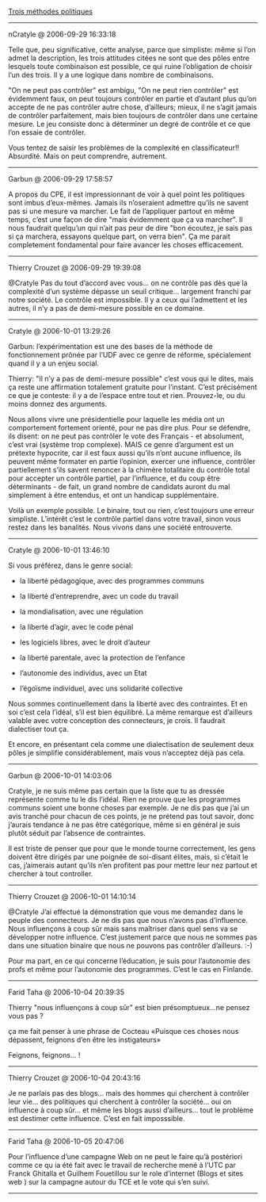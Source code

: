 [Trois méthodes politiques](../../../2006/9/trois-methodes-politiques.md)

---
nCratyle @ 2006-09-29 16:33:18

Telle que, peu significative, cette analyse, parce que simpliste: même si l’on admet la description, les trois attitudes citées ne sont que des pôles entre lesquels toute combinaison est possible, ce qui ruine l’obligation de choisir l’un des trois. Il y a une logique dans nombre de combinaisons. 

"On ne peut pas contrôler" est ambigu, "On ne peut rien contrôler" est évidemment faux, on peut toujours contrôler en partie et d’autant plus qu’on accepte de ne pas contrôler autre chose, d’ailleurs; mieux, il ne s’agit jamais de contrôler parfaitement, mais bien toujours de contrôler dans une certaine mesure. Le jeu consiste donc à déterminer un degré de contrôle et ce que l’on essaie de contrôler. 

Vous tentez de saisir les problèmes de la complexité en classificateur!! Absurdité. Mais on peut comprendre, autrement.

---

Garbun @ 2006-09-29 17:58:57

A propos du CPE, il est impressionnant de voir à quel point les politiques sont imbus d’eux-mêmes. Jamais ils n’oseraient admettre qu’ils ne savent pas si une mesure va marcher. Le fait de l’appliquer partout en même temps, c’est une façon de dire "mais évidemment que ça va marcher". Il nous faudrait quelqu’un qui n’ait pas peur de dire "bon écoutez, je sais pas si ça marchera, essayons quelque part, on verra bien". Ça me parait completement fondamental pour faire avancer les choses efficacement.

---

Thierry Crouzet @ 2006-09-29 19:39:08

@Cratyle Pas du tout d’accord avec vous... on ne contrôle pas dès que la complexité d’un système dépasse un seuil critique... largement franchi par notre société. Le contrôle est impossible. Il y a ceux qui l’admettent et les autres, il n’y a pas de demi-mesure possible en ce domaine.

---

Cratyle @ 2006-10-01 13:29:26

Garbun: l’expérimentation est une des bases de la méthode de fonctionnement prônée par l’UDF avec ce genre de réforme, spécialement quand il y a un enjeu social. 

Thierry: "Il n’y a pas de demi-mesure possible" c’est vous qui le dites, mais ça reste une affirmation totalement gratuite pour l’instant. C’est précisément ce que je conteste: il y a de l’espace entre tout et rien. Prouvez-le, ou du moins donnez des arguments. 

Nous allons vivre une présidentielle pour laquelle les média ont un comportement fortement orienté, pour ne pas dire plus. Pour se défendre, ils disent: on ne peut pas contrôler le vote des Français - et absolument, c’est vrai (système trop complexe). MAIS ce genre d’argument est un prétexte hypocrite, car il est faux aussi qu’ils n’ont aucune influence, ils peuvent même formater en partie l’opinion, exercer une influence, contrôler partiellement s’ils savent renoncer à la chimère totalitaire du contrôle total pour accepter un contrôle partiel, par l’influence, et du coup être déterminants - de fait, un grand nombre de candidats auront du mal simplement à être entendus, et ont un handicap supplémentaire. 

Voilà un exemple possible. Le binaire, tout ou rien, c’est toujours une erreur simpliste. L’intérêt c’est le contrôle partiel dans votre travail, sinon vous restez dans les banalités. Nous vivons dans une société entrouverte.

---

Cratyle @ 2006-10-01 13:46:10

Si vous préférez, dans le genre social: 

- la liberté pédagogique, avec des programmes communs

- la liberté d’entreprendre, avec un code du travail

- la mondialisation, avec une régulation 

- la liberté d’agir, avec le code pénal 

- les logiciels libres, avec le droit d’auteur 

- la liberté parentale, avec la protection de l’enfance 

- l’autonomie des individus, avec un Etat 

- l’égoïsme individuel, avec uns solidarité collective

Nous sommes continuellement dans la liberté avec des contraintes. Et en soi c’est cela l’idéal, s’il est bien équilibré. La même remarque est d’ailleurs valable avec votre conception des connecteurs, je crois. Il faudrait dialectiser tout ça. 

Et encore, en présentant cela comme une dialectisation de seulement deux pôles je simplifie considérablement, mais vous n’acceptez déjà pas cela.

---

Garbun @ 2006-10-01 14:03:06

Cratyle, je ne suis même pas certain que la liste que tu as dressée représente comme tu le dis l’idéal. Rien ne prouve que les programmes communs soient une bonne choses par exemple. Je ne dis pas que j’ai un avis tranché pour chacun de ces points, je ne prétend pas tout savoir, donc j’aurais tendance à ne pas être catégorique, même si en général je suis plutôt séduit par l’absence de contraintes.

Il est triste de penser que pour que le monde tourne correctement, les gens doivent être dirigés par une poignée de soi-disant élites, mais, si c’était le cas, j’aimerais autant qu’ils n’en profitent pas pour mettre leur nez partout et chercher à tout controller.

---

Thierry Crouzet @ 2006-10-01 14:10:14

@Cratyle J’ai effectué la démonstration que vous me demandez dans le peuple des connecteurs. Je ne dis pas que nous n’avons pas d’influence. Nous influençons à coup sûr mais sans maîtriser dans quel sens va se développer notre influence. C’est justement parce que nous ne sommes pas dans une situation binaire que nous ne pouvons pas contrôler d’ailleurs. :-)

Pour ma part, en ce qui concerne l’éducation, je suis pour l’autonomie des profs et même pour l’autonomie des programmes. C’est le cas en Finlande.

---

Farid Taha @ 2006-10-04 20:39:35

Thierry "nous influençons à coup sûr" est bien présomptueux...ne pensez vous pas ?

ça me fait penser à une phrase de Cocteau «Puisque ces choses nous dépassent, feignons d’en être les instigateurs» 

Feignons, feignons... !

---

Thierry Crouzet @ 2006-10-04 20:43:16

Je ne parlais pas des blogs... mais des hommes qui cherchent à contrôler leur vie... des politiques qui cherchent à contrôler la société... oui on influence à coup sûr... et même les blogs aussi d’ailleurs... tout le problème est destimer cette influence. C’est en fait imposssible.

---

Farid Taha @ 2006-10-05 20:47:06

Pour l’influence d’une campagne Web on ne peut le faire qu’à postériori comme ce qu ia été fait avec le travail de recherche mené à l’UTC par Franck Ghitalla et Guilhem Fouetillou sur le role d’internet (Blogs et sites web ) sur la campagne autour du TCE et le vote qui s’en suivi.

---

